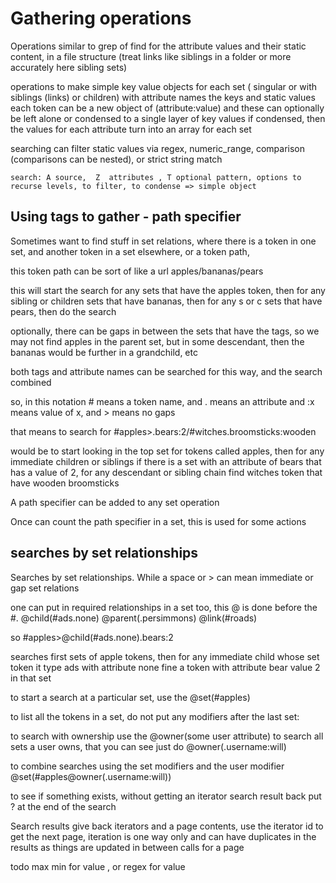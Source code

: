 # Gathering operations

Operations similar to grep of find for the attribute values and their static content, in a file structure (treat links like siblings in a folder or more accurately here sibling sets)

operations to make simple key value objects for each set ( singular or with siblings (links) or children) with attribute names the keys and static values
each token can be a new object of (attribute:value) and these can optionally be left alone or condensed to a single layer of key values
if condensed, then the values for each attribute turn into an array for each set

searching can filter static values via regex, numeric_range, comparison (comparisons can be nested), or strict string match

    search: A source,  Z  attributes , T optional pattern, options to recurse levels, to filter, to condense => simple object

## Using tags to gather - path specifier

Sometimes want to find stuff in set relations, where there is a token in one set, and another token in a set elsewhere, or a token path,

this token path can be sort of like a url apples/bananas/pears

this will start the search for any sets that have the apples token, then for any sibling or children sets that have bananas, then for any s or c sets that have pears, then do the search

optionally, there can be gaps in between the sets that have the tags, so we may not find apples in the parent set, but in some descendant, then the bananas would be further in a grandchild, etc

both tags and attribute names can be searched for this way, and the search combined

so, in this notation # means a token name, and . means an attribute and :x means value of x, and > means no gaps

that means to search for #apples>.bears:2/#witches.broomsticks:wooden

would be to start looking in the top set for tokens called apples,
then for any immediate children or siblings if there is a set with an attribute of bears that has a value of 2,
for any descendant or sibling chain find witches token that have wooden broomsticks

A path specifier can be added to any set operation

Once can count the path specifier in a set, this is used for some actions

## searches by set relationships

Searches by set relationships. While a space or > can mean immediate or gap set relations

one can put in required relationships in a set too, this @ is done before the #.
@child(#ads.none) @parent(.persimmons) @link(#roads)

so #apples>@child(#ads.none).bears:2

searches first sets of apple tokens, then for any immediate child whose set token it type ads with attribute none fine a token with attribute bear value 2 in that set

to start a search at a particular set, use the @set(#apples)

to list all the tokens in a set, do not put any modifiers after the last set:


to search with ownership use the @owner(some user attribute)
to search all sets a user owns, that you can see just do @owner(.username:will)

to combine searches using the set modifiers and the user modifier
@set(#apples@owner(.username:will))


to see if something exists, without getting an iterator search result back put ? at the end of the search

Search results give back iterators and a page contents, use the iterator id to get the next page,
iteration is one way only and can have duplicates in the results as things are updated in between calls for a page

todo max min for value , or regex for value